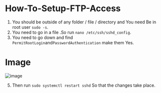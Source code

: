 # How-To-Setup-FTP-Access

1. You should be outside of any folder / file / directory and You need Be in root user ``sudo -s``. 
2. You need to go in a file .So run ``nano /etc/ssh/sshd_config``.
3. You need to go down and find ``PermitRootLogin``and``PasswordAuthentication`` make them Yes.

# Image
![image](https://github.com/CoconutGamer/How-To-Setup-FTP-Access/assets/154960261/7c187de7-aba0-4cb0-8f1d-ca7b5d854535)

5. Then run ``sudo systemctl restart sshd`` So that the changes take place.
